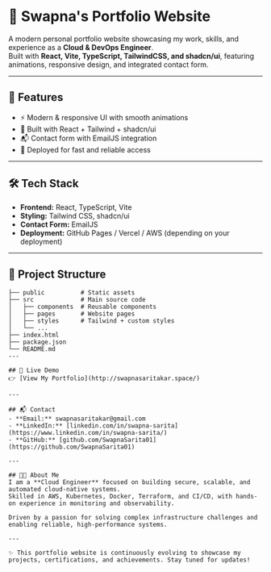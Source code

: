 # 🚀 Swapna's Portfolio Website

A modern personal portfolio website showcasing my work, skills, and experience as a **Cloud & DevOps Engineer**.  
Built with **React, Vite, TypeScript, TailwindCSS, and shadcn/ui**, featuring animations, responsive design, and integrated contact form.

---

## 🌟 Features
- ⚡ Modern & responsive UI with smooth animations  
- 🎨 Built with React + Tailwind + shadcn/ui  
- 📬 Contact form with EmailJS integration  
- 🚀 Deployed for fast and reliable access  

---

## 🛠 Tech Stack
- **Frontend:** React, TypeScript, Vite  
- **Styling:** Tailwind CSS, shadcn/ui  
- **Contact Form:** EmailJS  
- **Deployment:** GitHub Pages / Vercel / AWS (depending on your deployment)  

---

## 📂 Project Structure
```plaintext
├── public          # Static assets
├── src             # Main source code
│   ├── components  # Reusable components
│   ├── pages       # Website pages
│   ├── styles      # Tailwind + custom styles
│   └── ...
├── index.html
├── package.json
└── README.md
---

## 🔗 Live Demo
👉 [View My Portfolio](http://swapnasaritakar.space/)

---

## 📬 Contact
- **Email:** swapnasaritakar@gmail.com  
- **LinkedIn:** [linkedin.com/in/swapna-sarita](https://www.linkedin.com/in/swapna-sarita/)  
- **GitHub:** [github.com/SwapnaSarita01](https://github.com/SwapnaSarita01)

---

## 👩‍💻 About Me
I am a **Cloud Engineer** focused on building secure, scalable, and automated cloud-native systems.  
Skilled in AWS, Kubernetes, Docker, Terraform, and CI/CD, with hands-on experience in monitoring and observability.  

Driven by a passion for solving complex infrastructure challenges and enabling reliable, high-performance systems.  

---

✨ This portfolio website is continuously evolving to showcase my projects, certifications, and achievements. Stay tuned for updates!
